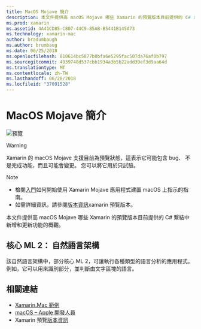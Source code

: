 ```yaml
---
title: MacOS Mojave 簡介
description: 本文件提供高 macOS Mojave 哪些 Xamarin 的預覽版本目前提供的 C# 繫結中新增和更新功能的概觀。
ms.prod: xamarin
ms.assetid: 4A41CD85-C807-44C9-85AB-B5441B145A73
ms.technology: xamarin-mac
author: bradumbaugh
ms.author: brumbaug
ms.date: 06/25/2018
ms.openlocfilehash: 810614bc5877b0bfa6e5295fac507da76af0b797
ms.sourcegitcommit: 4939748d537cbb1934a3b5b22add39ef3d9aa64d
ms.translationtype: MT
ms.contentlocale: zh-TW
ms.lasthandoff: 06/28/2018
ms.locfileid: "37091528"
---
```

# <a name="introduction-to-macos-mojave"></a>MacOS Mojave 簡介

![預覽](~/media/shared/preview.png)

> [!WARNING]
> Xamarin 的 macOS Mojave 支援目前為預覽狀態，這表示它可能包含 bug、 不是完成功能，而且可能會變更。 您可以將它用於只試驗。

> [!NOTE]
> - 檢閱[入門](~/mac/platform/introduction-to-macos-mojave/get-started.md)如何開始使用 Xamarin Mojave 應用程式建置 macOS 上指示的指南。
> - 如需詳細資訊，請參閱[版本資訊](https://releases.xamarin.com/preview-release-xcode-10-beta/)xamarin 預覽版本。

本文件提供高 macOS Mojave 哪些 Xamarin 的預覽版本目前提供的 C# 繫結中新增和更新功能的概觀。

## <a name="core-ml-2-natural-language-framework"></a>核心 ML 2： 自然語言架構

該自然語言架構中，部分核心 ML 2，可讓執行各種類型的語言分析的應用程式。 例如，它可以用來識別部分，並判斷由文字區塊的語言。

## <a name="related-links"></a>相關連結

- [Xamarin.Mac 範例](https://developer.xamarin.com/samples/mac/)
- [macOS – Apple 開發人員](https://developer.apple.com/macos/)
- Xamarin 預覽[版本資訊](https://releases.xamarin.com/preview-release-xcode-10-beta/)
